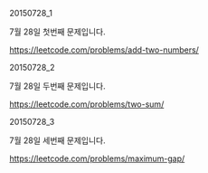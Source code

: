 20150728_1

7월 28일 첫번째 문제입니다.

https://leetcode.com/problems/add-two-numbers/

20150728_2

7월 28일 두번째 문제입니다.

https://leetcode.com/problems/two-sum/

20150728_3

7월 28일 세번째 문제입니다.

https://leetcode.com/problems/maximum-gap/
